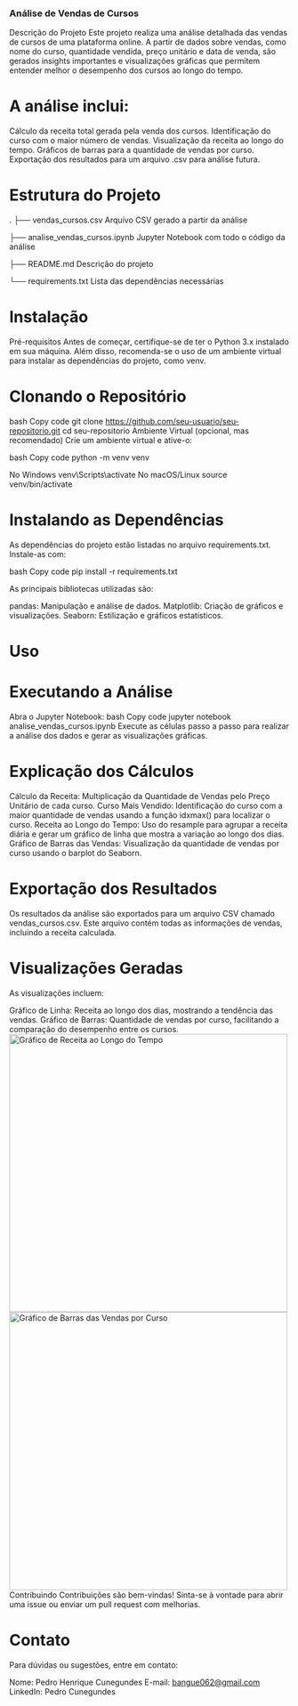 ### Análise de Vendas de Cursos

Descrição do Projeto
Este projeto realiza uma análise detalhada das vendas de cursos de uma plataforma online. A partir de dados sobre vendas, como nome do curso, quantidade vendida, preço unitário e data de venda, são gerados insights importantes e visualizações gráficas que permitem entender melhor o desempenho dos cursos ao longo do tempo.

# A análise inclui:

Cálculo da receita total gerada pela venda dos cursos.
Identificação do curso com o maior número de vendas.
Visualização da receita ao longo do tempo.
Gráficos de barras para a quantidade de vendas por curso.
Exportação dos resultados para um arquivo .csv para análise futura.

# Estrutura do Projeto


.
├── vendas_cursos.csv     Arquivo CSV gerado a partir da análise

├── analise_vendas_cursos.ipynb  Jupyter Notebook com todo o código da análise

├── README.md                  Descrição do projeto

└── requirements.txt           Lista das dependências necessárias


# Instalação
Pré-requisitos
Antes de começar, certifique-se de ter o Python 3.x instalado em sua máquina. Além disso, recomenda-se o uso de um ambiente virtual para instalar as dependências do projeto, como venv.

# Clonando o Repositório
bash
Copy code
git clone https://github.com/seu-usuario/seu-repositorio.git
cd seu-repositorio
Ambiente Virtual (opcional, mas recomendado)
Crie um ambiente virtual e ative-o:

bash
Copy code
python -m venv venv

 No Windows
venv\Scripts\activate
 No macOS/Linux
source venv/bin/activate

# Instalando as Dependências

As dependências do projeto estão listadas no arquivo requirements.txt. Instale-as com:

bash
Copy code
pip install -r requirements.txt

As principais bibliotecas utilizadas são:

pandas: Manipulação e análise de dados.
Matplotlib: Criação de gráficos e visualizações.
Seaborn: Estilização e gráficos estatísticos.

# Uso
# Executando a Análise

Abra o Jupyter Notebook:
bash
Copy code
jupyter notebook analise_vendas_cursos.ipynb
Execute as células passo a passo para realizar a análise dos dados e gerar as visualizações gráficas.

# Explicação dos Cálculos

Cálculo da Receita: Multiplicação da Quantidade de Vendas pelo Preço Unitário de cada curso.
Curso Mais Vendido: Identificação do curso com a maior quantidade de vendas usando a função idxmax() para localizar o curso.
Receita ao Longo do Tempo: Uso do resample para agrupar a receita diária e gerar um gráfico de linha que mostra a variação ao longo dos dias.
Gráfico de Barras das Vendas: Visualização da quantidade de vendas por curso usando o barplot do Seaborn.

# Exportação dos Resultados

Os resultados da análise são exportados para um arquivo CSV chamado vendas_cursos.csv. Este arquivo contém todas as informações de vendas, incluindo a receita calculada.

# Visualizações Geradas
As visualizações incluem:

Gráfico de Linha: Receita ao longo dos dias, mostrando a tendência das vendas.
Gráfico de Barras: Quantidade de vendas por curso, facilitando a comparação do desempenho entre os cursos.
<img src="exemplo_grafico_linha.png" alt="Gráfico de Receita ao Longo do Tempo" width="500"> <img src="exemplo_grafico_barras.png" alt="Gráfico de Barras das Vendas por Curso" width="500">
Contribuindo
Contribuições são bem-vindas! Sinta-se à vontade para abrir uma issue ou enviar um pull request com melhorias.


# Contato
Para dúvidas ou sugestões, entre em contato:

Nome: Pedro Henrique Cunegundes
E-mail: bangue062@gmail.com
LinkedIn: Pedro Cunegundes
